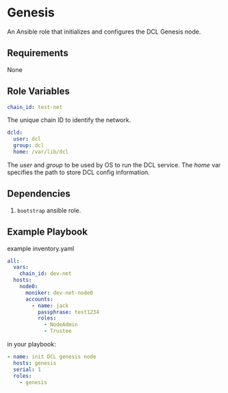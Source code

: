 # Genesis

An Ansible role that initializes and configures the DCL Genesis node.

## Requirements

None

## Role Variables

```yaml
chain_id: test-net
```

The unique chain ID to identify the network.

```yaml
dcld:
  user: dcl
  group: dcl
  home: /var/lib/dcl
```

The *user* and *group* to be used by OS to run the DCL service. The *home* var
specifies the path to store DCL config information.

## Dependencies

1. `bootstrap` ansible role.

## Example Playbook

example inventory.yaml

```yaml
all:
  vars:
    chain_id: dev-net
  hosts:
    node0:
      moniker: dev-net-node0
      accounts:
        - name: jack
          passphrase: test1234
          roles:
            - NodeAdmin
            - Trustee
```

in your playbook:

```yaml
- name: init DCL genesis node
  hosts: genesis
  serial: 1
  roles:
    - genesis
```
